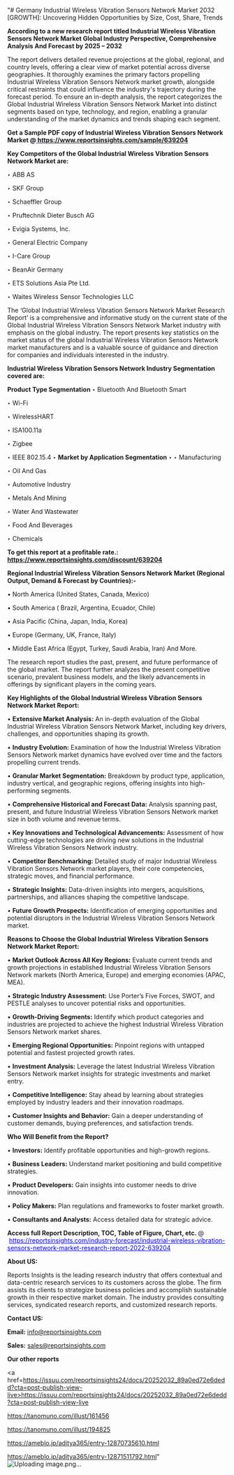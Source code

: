 "# Germany Industrial Wireless Vibration Sensors Network Market 2032 [GROWTH]: Uncovering Hidden Opportunities by Size, Cost, Share, Trends

<strong>According to a new research report titled Industrial Wireless Vibration Sensors Network Market Global Industry Perspective, Comprehensive Analysis And Forecast by 2025 – 2032</strong>

The report delivers detailed revenue projections at the global, regional, and country levels, offering a clear view of market potential across diverse geographies. It thoroughly examines the primary factors propelling Industrial Wireless Vibration Sensors Network market growth, alongside critical restraints that could influence the industry's trajectory during the forecast period. To ensure an in-depth analysis, the report categorizes the Global Industrial Wireless Vibration Sensors Network Market into distinct segments based on type, technology, and region, enabling a granular understanding of the market dynamics and trends shaping each segment.

<strong>Get a Sample PDF copy of Industrial Wireless Vibration Sensors Network Market </strong><strong>@<a href=https://www.reportsinsights.com/sample/639204 style=color:#0000ff;> https://www.reportsinsights.com/sample/639204</a></strong></font>

<strong>Key Competitors of the Global Industrial Wireless Vibration Sensors Network Market are:</strong>

‣ ABB AS

‣ SKF Group

‣ Schaeffler Group

‣ Pruftechnik Dieter Busch AG

‣ Evigia Systems, Inc.

‣ General Electric Company

‣ I-Care Group

‣ BeanAir Germany

‣ ETS Solutions Asia Pte Ltd.

‣ Waites Wireless Sensor Technologies LLC

The ‘Global Industrial Wireless Vibration Sensors Network Market Research Report’ is a comprehensive and informative study on the current state of the Global Industrial Wireless Vibration Sensors Network Market industry with emphasis on the global industry. The report presents key statistics on the market status of the global Industrial Wireless Vibration Sensors Network market manufacturers and is a valuable source of guidance and direction for companies and individuals interested in the industry.

<strong>Industrial Wireless Vibration Sensors Network Industry Segmentation covered are:</strong>

<strong>Product Type Segmentation</strong>
‣
Bluetooth And Bluetooth Smart

‣ Wi-Fi

‣ WirelessHART

‣ ISA100.11a

‣ Zigbee

‣ IEEE 802.15.4
‣ 
<strong>Market by Application Segmentation</strong>
‣
‣  Manufacturing

‣ Oil And Gas

‣ Automotive Industry

‣ Metals And Mining

‣ Water And Wastewater

‣ Food And Beverages

‣ Chemicals

<strong>To get this report at a profitable rate.: <a href=https://www.reportsinsights.com/discount/639204 style=color:#0000ff;>https://www.reportsinsights.com/discount/639204</a></strong></font>

<strong>Regional Industrial Wireless Vibration Sensors Network Market (Regional Output, Demand &amp; Forecast by Countries):-</strong>

• North America (United States, Canada, Mexico)

• South America ( Brazil, Argentina, Ecuador, Chile)

• Asia Pacific (China, Japan, India, Korea)

• Europe (Germany, UK, France, Italy)

• Middle East Africa (Egypt, Turkey, Saudi Arabia, Iran) And More.

The research report studies the past, present, and future performance of the global market. The report further analyzes the present competitive scenario, prevalent business models, and the likely advancements in offerings by significant players in the coming years.

<strong>Key Highlights of the Global Industrial Wireless Vibration Sensors Network Market Report:</strong>

• <strong>Extensive Market Analysis:</strong> An in-depth evaluation of the Global Industrial Wireless Vibration Sensors Network Market, including key drivers, challenges, and opportunities shaping its growth.

• <strong>Industry Evolution:</strong> Examination of how the Industrial Wireless Vibration Sensors Network market dynamics have evolved over time and the factors propelling current trends.

• <strong>Granular Market Segmentation:</strong> Breakdown by product type, application, industry vertical, and geographic regions, offering insights into high-performing segments.

• <strong>Comprehensive Historical and Forecast Data:</strong> Analysis spanning past, present, and future Industrial Wireless Vibration Sensors Network market size in both volume and revenue terms.

• <strong>Key Innovations and Technological Advancements:</strong> Assessment of how cutting-edge technologies are driving new solutions in the Industrial Wireless Vibration Sensors Network industry.

• <strong>Competitor Benchmarking:</strong> Detailed study of major Industrial Wireless Vibration Sensors Network market players, their core competencies, strategic moves, and financial performance.

• <strong>Strategic Insights:</strong> Data-driven insights into mergers, acquisitions, partnerships, and alliances shaping the competitive landscape.

• <strong>Future Growth Prospects:</strong> Identification of emerging opportunities and potential disruptors in the Industrial Wireless Vibration Sensors Network market.

<strong>Reasons to Choose the Global Industrial Wireless Vibration Sensors Network Market Report:</strong>

• <strong>Market Outlook Across All Key Regions:</strong> Evaluate current trends and growth projections in established Industrial Wireless Vibration Sensors Network markets (North America, Europe) and emerging economies (APAC, MEA).

• <strong>Strategic Industry Assessment:</strong> Use Porter’s Five Forces, SWOT, and PESTLE analyses to uncover potential risks and opportunities.

• <strong>Growth-Driving Segments:</strong> Identify which product categories and industries are projected to achieve the highest Industrial Wireless Vibration Sensors Network market shares.

• <strong>Emerging Regional Opportunities:</strong> Pinpoint regions with untapped potential and fastest projected growth rates.

• <strong>Investment Analysis:</strong> Leverage the latest Industrial Wireless Vibration Sensors Network market insights for strategic investments and market entry.

• <strong>Competitive Intelligence:</strong> Stay ahead by learning about strategies employed by industry leaders and their innovation roadmaps.

• <strong>Customer Insights and Behavior:</strong> Gain a deeper understanding of customer demands, buying preferences, and satisfaction trends.

<strong>Who Will Benefit from the Report?</strong>

• <strong>Investors:</strong> Identify profitable opportunities and high-growth regions.

• <strong>Business Leaders:</strong> Understand market positioning and build competitive strategies.

• <strong>Product Developers:</strong> Gain insights into customer needs to drive innovation.

• <strong>Policy Makers:</strong> Plan regulations and frameworks to foster market growth.

• <strong>Consultants and Analysts:</strong> Access detailed data for strategic advice.
</ul>
<strong>Access full Report Description, TOC, Table of Figure, Chart, etc. </strong>@  <a href=https://reportsinsights.com/industry-forecast/industrial-wireless-vibration-sensors-network-market-research-report-2022-639204 style=color:#0000ff;>https://reportsinsights.com/industry-forecast/industrial-wireless-vibration-sensors-network-market-research-report-2022-639204</a></font>

<strong><strong>About US</strong>:</strong>

Reports Insights is the leading research industry that offers contextual and data-centric research services to its customers across the globe. The firm assists its clients to strategize business policies and accomplish sustainable growth in their respective market domain. The industry provides consulting services, syndicated research reports, and customized research reports.

<strong>Contact US:</strong>

<p class=""""><b>Email:</b> <a href=mailto:info@reportsinsights.com>info@reportsinsights.com</a></p>
<p class=""""><b>Sales:</b> <a href=mailto:sales@reportsinsights.com>sales@reportsinsights.com</a></p>

<strong>Our other reports</strong>

<a href=https://issuu.com/reportsinsights24/docs/20252032_89a0ed72e6dedd?cta=post-publish-view-live>https://issuu.com/reportsinsights24/docs/20252032_89a0ed72e6dedd?cta=post-publish-view-live</a>

<a href=https://tanomuno.com/illust/161456>https://tanomuno.com/illust/161456</a>

<a href=https://tanomuno.com/illust/194825>https://tanomuno.com/illust/194825</a>

<a href=https://ameblo.jp/aditya365/entry-12870735610.html>https://ameblo.jp/aditya365/entry-12870735610.html</a>

<a href=https://ameblo.jp/aditya365/entry-12871511792.html>https://ameblo.jp/aditya365/entry-12871511792.html</a>"
![Uploading image.png…]()
